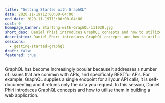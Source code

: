 ```yaml
---
title: "Getting Started with GraphQL"
date: 2020-11-19T12:00:00-04:00
end_date: 2020-11-19T13:00:00-04:00
cost: 0
homepage_banner: Starting-with-GraphQL-111920.jpg
short_desc: Daniel Phiri introduces GraphQL concepts and how to utilize them in building a web application.
description: Daniel Phiri introduces GraphQL concepts and how to utilize them in building a web application.
sessions:
  - getting-started-graphql
draft: false
featured: true
---
```


GraphQL has become increasingly popular because it addresses a number of issues that are common with APIs, and specifically RESTful APIs. For example, GraphQL supplies a single endpoint for all your API calls, it is self-documenting and it returns only the data you request. In this session, Daniel Phiri introduces GraphQL concepts and how to utilize them in building a web application.
